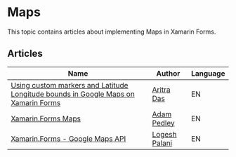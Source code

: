 # Maps

This topic contains articles about implementing Maps in Xamarin Forms.

## Articles

Name | Author | Language
---- | ------ | --------
[Using custom markers and Latitude Longitude bounds in Google Maps on Xamarin Forms](https://gameofthreads.online/custom-markers-and-latitude-longitude-bounds-on-google-maps-xamarin-forms/) | [Aritra Das](https://twitter.com/aritra__das) | EN
[Xamarin.Forms Maps](https://xamarinhelp.com/xamarin-forms-maps/) | [Adam Pedley](https://twitter.com/adpedley) | EN
[Xamarin.Forms - Google Maps API](https://www.c-sharpcorner.com/article/xamarin-forms-google-maps-api/) | [Logesh Palani](https://twitter.com/logeshpalani98) | EN
